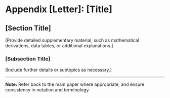 # **Appendix [Letter]: [Title]**

## **[Section Title]**

[Provide detailed supplementary material, such as mathematical derivations, data tables, or additional explanations.]

### **[Subsection Title]**

[Include further details or subtopics as necessary.]

---

**Note:** Refer back to the main paper where appropriate, and ensure consistency in notation and terminology.
